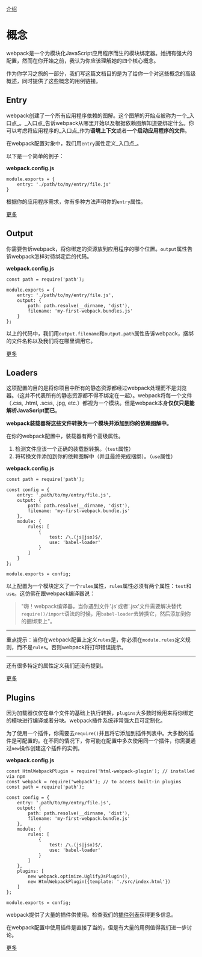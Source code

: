 [介绍](https://webpack.js.org/concepts/)

# 概念

webpack是一个为模块化JavaScript应用程序而生的模块绑定器。她拥有强大的配置，然而在你开始之前，我认为你应该理解她的四个核心概念。

作为你学习之旅的一部分，我们写这篇文档目的是为了给你一个对这些概念的高级概述，同时提供了这些概念的用例链接。

## Entry

webpack创建了一个所有应用程序依赖的图解。这个图解的开始点被称为一个_入口点_。_入口点_告诉webpack从哪里开始以及根据依赖图解知道要绑定什么。你可以考虑将应用程序的_入口点_作为**语境上下文**或者**一个启动应用程序的文件**。

在webpack配置对象中，我们用`entry`属性定义_入口点_。

以下是一个简单的例子：

**webpack.config.js**

```
module.exports = {
    entry: './path/to/my/entry/file.js'
}
```

根据你的应用程序需求，你有多种方法声明你的`entry`属性。

[更多](https://webpack.js.org/concepts/entry-points "更多entry配置")

## Output

你需要告诉webpack，将你绑定的资源放到应用程序的哪个位置。`output`属性告诉webpack怎样对待绑定后的代码。

**webpack.config.js**

```
const path = require('path');

module.exports = {
    entry: './path/to/my/entry/file.js',
    output: {
        path: path.resolve(__dirname, 'dist'),
        filename: 'my-first-webpack.bundles.js'
    }
};
```

以上的代码中，我们用`output.filename`和`output.path`属性告诉webpack，捆绑的文件名称以及我们将在哪里调用它。

[更多](https://webpack.js.org/concepts/output "更多output配置")

## Loaders

这项配置的目的是将你项目中所有的静态资源都经过webpack处理而不是浏览器。（这并不代表所有的静态资源都不得不绑定在一起）。webpack将每一个文件（.css, .html, .scss, .jpg, etc.）都视为一个模块。但是webpack本身**仅仅只是能解析JavaScript而已**。

**webpack装载器将这些文件转换为一个模块并添加到你的依赖图解中。**

在你的webpack配置中，装载器有两个高级属性。

1. 检测文件应该一个正确的装载器转换。（`test`属性）
2. 将转换文件添加到你的依赖图解中（并且最终完成捆绑）。（`use`属性）

**webpack.config.js**

```
const path = require('path');

const config = {
    entry: '.path/to/my/entry/file.js',
    output: {
        path: path.resolve(__dirname, 'dist'),
        filename: 'my-first-webpack.bundle.js'
    },
    module: {
        rules: [
            {
                test: /\.(js|jsx)$/,
                use: 'babel-loader'
            }
        ]
    }
};

module.exports = config;
```

以上配置为一个模块定义了一个`rules`属性，`rules`属性必须有两个属性：`test`和`use`。这仿佛在跟webpack编译器说：

> "嗨！webpack编译器，当你遇到文件'.js'或者'.jsx'文件需要解决替代`require()/import`语法的时候，用`babel-loader`去转换它，然后添加到你的捆绑束上"。

--------------------------------------------------------------------------------

重点提示：当你在webpack配置上定义`rules`是，你必须在`module.rules`定义规则，而不是`rules`。否则webpack将打印错误提示。

--------------------------------------------------------------------------------

还有很多特定的属性定义我们还没有提到。

[更多](https://webpack.js.org/concepts/loaders "更多loaders配置")

## Plugins

因为加载器仅仅在单个文件的基础上执行转换，`plugins`大多数时候用来将你绑定的模块进行编译或者分块。webpack插件系统非常强大且可定制化。

为了使用一个插件，你需要去`require()`并且将它添加到插件列表中。大多数的插件是可配置的。在不同的情况下，你可能在配置中多次使用同一个插件，你需要通过`new`操作创建这个插件的实例。

**webpack.config.js**

```
const HtmlWebpackPlugin = require('html-webpack-plugin'); // installed via npm
const webpack = require('webpack'); // to access built-in plugins
const path = require('path');

const config = {
    entry: '.path/to/my/entry/file.js',
    output: {
        path: path.resolve(__dirname, 'dist'),
        filename: 'my-first-webpack.bundle.js'
    },
    module: {
        rules: [
            {
                test: /\.(js|jsx)$/,
                use: 'babel-loader'
            }
        ]
    },
    plugins: [
        new webpack.optimize.UglifyJsPlugin(),
        new HtmlWebpackPlugin({template: './src/index.html'})
    ]
};

module.exports = config;
```

webpack提供了大量的插件供使用。检查我们的[插件列表](https://webpack.js.org/plugins)获得更多信息。

在webpack配置中使用插件是直接了当的，但是有大量的用例值得我们进一步讨论。

[更多](https://webpack.js.org/concepts/plugins "更多plugins配置")
